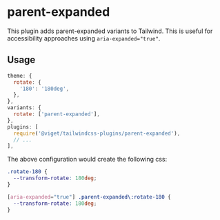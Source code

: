 # parent-expanded

This plugin adds parent-expanded variants to Tailwind. This is useful for accessibility approaches using `aria-expanded="true"`.

## Usage

```js
theme: {
  rotate: {
    '180': '180deg',
  },
},
variants: {
  rotate: ['parent-expanded'],
},
plugins: [
  require('@viget/tailwindcss-plugins/parent-expanded'),
  // ...
],
```

The above configuration would create the following css:

```css
.rotate-180 {
  --transform-rotate: 180deg;
}

[aria-expanded="true"] .parent-expanded\:rotate-180 {
  --transform-rotate: 180deg;
}
```
